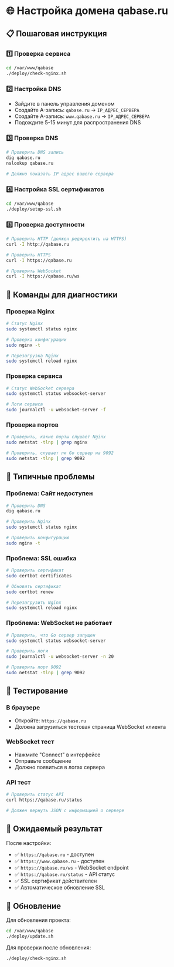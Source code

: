 # 🌐 Настройка домена qabase.ru

## 📋 Пошаговая инструкция

### 1️⃣ **Проверка сервиса**
```bash
cd /var/www/qabase
./deploy/check-nginx.sh
```

### 2️⃣ **Настройка DNS**
- Зайдите в панель управления доменом
- Создайте A-запись: `qabase.ru` → `IP_АДРЕС_СЕРВЕРА`
- Создайте A-запись: `www.qabase.ru` → `IP_АДРЕС_СЕРВЕРА`
- Подождите 5-15 минут для распространения DNS

### 3️⃣ **Проверка DNS**
```bash
# Проверить DNS запись
dig qabase.ru
nslookup qabase.ru

# Должно показать IP адрес вашего сервера
```

### 4️⃣ **Настройка SSL сертификатов**
```bash
cd /var/www/qabase
./deploy/setup-ssl.sh
```

### 5️⃣ **Проверка доступности**
```bash
# Проверить HTTP (должен редиректить на HTTPS)
curl -I http://qabase.ru

# Проверить HTTPS
curl -I https://qabase.ru

# Проверить WebSocket
curl -I https://qabase.ru/ws
```

## 🔧 **Команды для диагностики**

### **Проверка Nginx**
```bash
# Статус Nginx
sudo systemctl status nginx

# Проверка конфигурации
sudo nginx -t

# Перезагрузка Nginx
sudo systemctl reload nginx
```

### **Проверка сервиса**
```bash
# Статус WebSocket сервера
sudo systemctl status websocket-server

# Логи сервиса
sudo journalctl -u websocket-server -f
```

### **Проверка портов**
```bash
# Проверить, какие порты слушает Nginx
sudo netstat -tlnp | grep nginx

# Проверить, слушает ли Go сервер на 9092
sudo netstat -tlnp | grep 9092
```

## 🚨 **Типичные проблемы**

### **Проблема: Сайт недоступен**
```bash
# Проверить DNS
dig qabase.ru

# Проверить Nginx
sudo systemctl status nginx

# Проверить конфигурацию
sudo nginx -t
```

### **Проблема: SSL ошибка**
```bash
# Проверить сертификат
sudo certbot certificates

# Обновить сертификат
sudo certbot renew

# Перезагрузить Nginx
sudo systemctl reload nginx
```

### **Проблема: WebSocket не работает**
```bash
# Проверить, что Go сервер запущен
sudo systemctl status websocket-server

# Проверить логи
sudo journalctl -u websocket-server -n 20

# Проверить порт 9092
sudo netstat -tlnp | grep 9092
```

## 📱 **Тестирование**

### **В браузере**
- Откройте: `https://qabase.ru`
- Должна загрузиться тестовая страница WebSocket клиента

### **WebSocket тест**
- Нажмите "Connect" в интерфейсе
- Отправьте сообщение
- Должно появиться в логах сервера

### **API тест**
```bash
# Проверить статус API
curl https://qabase.ru/status

# Должен вернуть JSON с информацией о сервере
```

## 🎯 **Ожидаемый результат**

После настройки:
- ✅ `https://qabase.ru` - доступен
- ✅ `https://www.qabase.ru` - доступен  
- ✅ `https://qabase.ru/ws` - WebSocket endpoint
- ✅ `https://qabase.ru/status` - API статус
- ✅ SSL сертификат действителен
- ✅ Автоматическое обновление SSL

## 🔄 **Обновление**

Для обновления проекта:
```bash
cd /var/www/qabase
./deploy/update.sh
```

Для проверки после обновления:
```bash
./deploy/check-nginx.sh
```
